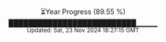 <p align="center">
⏳Year Progress (89.55 %) <br>
██████████████████████████▁▁▁▁ <br>
<sub>Updated: Sat, 23 Nov 2024 18:27:15 GMT</sub>
</p>


